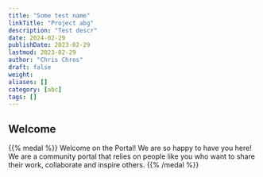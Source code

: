 ```yaml
---
title: "Some test name"
linkTitle: "Project abg"
description: "Test descr"
date: 2024-02-29
publishDate: 2023-02-29
lastmod: 2023-02-29
author: "Chris Chros"
draft: false
weight: 
aliases: []
category: [abc]
tags: []
---
```

## Welcome 
{{% medal %}}
Welcome on the Portal! We are so happy to have you here! We are a community portal that relies on people like you who want to share their work, collaborate and inspire others. 
{{% /medal %}}

